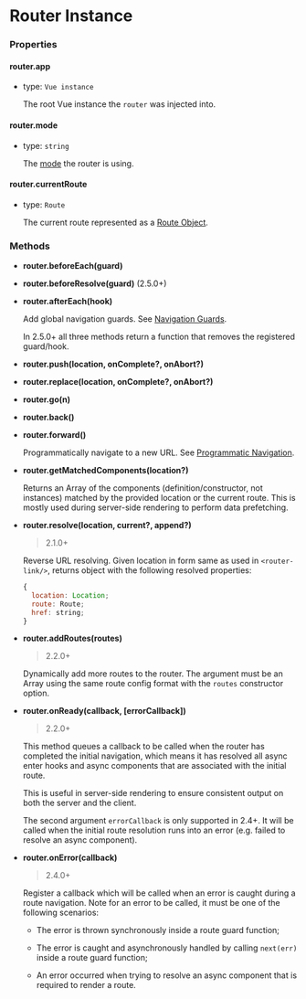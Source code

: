 # Router Instance

### Properties

#### router.app

- type: `Vue instance`

  The root Vue instance the `router` was injected into.

#### router.mode

- type: `string`

  The [mode](options.md#mode) the router is using.

#### router.currentRoute

- type: `Route`

  The current route represented as a [Route Object](route-object.md).

### Methods

- **router.beforeEach(guard)**
- **router.beforeResolve(guard)** (2.5.0+)
- **router.afterEach(hook)**

  Add global navigation guards. See [Navigation Guards](../advanced/navigation-guards.md).

  In 2.5.0+ all three methods return a function that removes the registered guard/hook.

- **router.push(location, onComplete?, onAbort?)**
- **router.replace(location, onComplete?, onAbort?)**
- **router.go(n)**
- **router.back()**
- **router.forward()**

  Programmatically navigate to a new URL. See [Programmatic Navigation](../essentials/navigation.md).

- **router.getMatchedComponents(location?)**

  Returns an Array of the components (definition/constructor, not instances) matched by the provided location or the current route. This is mostly used during server-side rendering to perform data prefetching.

- **router.resolve(location, current?, append?)**

  > 2.1.0+

  Reverse URL resolving. Given location in form same as used in `<router-link/>`, returns object with the following resolved properties:

  ``` js
  {
    location: Location;
    route: Route;
    href: string;
  }
  ```

- **router.addRoutes(routes)**

  > 2.2.0+

  Dynamically add more routes to the router. The argument must be an Array using the same route config format with the `routes` constructor option.

- **router.onReady(callback, [errorCallback])**

  > 2.2.0+

  This method queues a callback to be called when the router has completed the initial navigation, which means it has resolved all async enter hooks and async components that are associated with the initial route.

  This is useful in server-side rendering to ensure consistent output on both the server and the client.

  The second argument `errorCallback` is only supported in 2.4+. It will be called when the initial route resolution runs into an error (e.g. failed to resolve an async component).

- **router.onError(callback)**

  > 2.4.0+

  Register a callback which will be called when an error is caught during a route navigation. Note for an error to be called, it must be one of the following scenarios:

  - The error is thrown synchronously inside a route guard function;

  - The error is caught and asynchronously handled by calling `next(err)` inside a route guard function;

  - An error occurred when trying to resolve an async component that is required to render a route.
